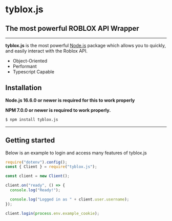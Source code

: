 # **tyblox.js**

## **The most powerful ROBLOX API Wrapper**

---

**tyblox.js** is the most powerful [Node.js](https://nodejs.org/) package which allows you to quickly, and easily interact with the Roblox API.

- Object-Oriented
- Performant
- Typescript Capable

## Installation

**Node.js 16.6.0 or newer is required for this to work properly**

**NPM 7.0.0 or newer is required to work properly.**

```sh
$ npm install tyblox.js
```

---

## Getting started

Below is an example to login and access many features of tyblox.js

```js
require("dotenv").config();
const { Client } = require("tyblox.js");

const client = new Client();

client.on("ready", () => {
  console.log("Ready!");

  console.log("Logged in as " + client.user.username);
});

client.login(process.env.example_cookie);
```
